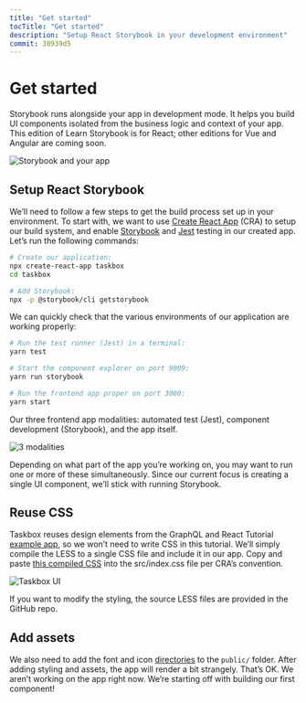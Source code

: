 ```yaml
---
title: "Get started"
tocTitle: "Get started"
description: "Setup React Storybook in your development environment"
commit: 30939d5
---
```


# Get started

Storybook runs alongside your app in development mode. It helps you build UI components isolated from the business logic and context of your app. This edition of Learn Storybook is for React; other editions for Vue and Angular are coming soon.

![Storybook and your app](/storybook-relationship.jpg)

## Setup React Storybook

We’ll need to follow a few steps to get the build process set up in your environment. To start with, we want to use [Create React App](https://github.com/facebook/create-react-app) (CRA) to setup our build system, and enable [Storybook](https://storybook.js.org/) and [Jest](https://facebook.github.io/jest/) testing in our created app. Let’s run the following commands:

```bash
# Create our application:
npx create-react-app taskbox
cd taskbox

# Add Storybook:
npx -p @storybook/cli getstorybook
```

We can quickly check that the various environments of our application are working properly:

```bash
# Run the test runner (Jest) in a terminal:
yarn test

# Start the component explorer on port 9009:
yarn run storybook

# Run the frontend app proper on port 3000:
yarn start
```

Our three frontend app modalities: automated test (Jest), component development (Storybook), and the app itself.

![3 modalities](/app-three-modalities.png)

Depending on what part of the app you’re working on, you may want to run one or more of these simultaneously. Since our current focus is creating a single UI component, we’ll stick with running Storybook.

## Reuse CSS

Taskbox reuses design elements from the GraphQL and React Tutorial [example app](https://blog.hichroma.com/graphql-react-tutorial-part-1-6-d0691af25858), so we won’t need to write CSS in this tutorial. We’ll simply compile the LESS to a single CSS file and include it in our app. Copy and paste [this compiled CSS](https://github.com/hichroma/learnstorybook-code/blob/master/src/index.css) into the src/index.css file per CRA’s convention.

![Taskbox UI](/ss-browserchrome-taskbox-learnstorybook.png)

<div class="aside">
If you want to modify the styling, the source LESS files are provided in the GitHub repo.
</div>

## Add assets

We also need to add the font and icon [directories](https://github.com/hichroma/learnstorybook-code/tree/master/public) to the `public/` folder. After adding styling and assets, the app will render a bit strangely. That’s OK. We aren’t working on the app right now. We’re starting off with building our first component!
